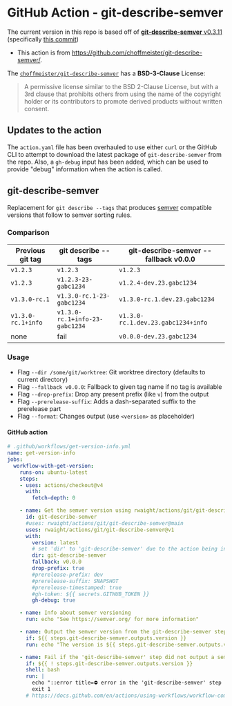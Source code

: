 # GitHub Action - git-describe-semver

The current version in this repo is based off of [**git-describe-semver** v0.3.11](https://github.com/choffmeister/git-describe-semver/releases/tag/v0.3.11) (specifically [this commit](https://github.com/choffmeister/git-describe-semver/commit/92b2c9cc7c405b6a97adb71caa41ec5f73639f1b))
- This action is from https://github.com/choffmeister/git-describe-semver/.

The [`choffmeister/git-describe-semver`](https://github.com/choffmeister/git-describe-semver/) has a **BSD-3-Clause** License:
> A permissive license similar to the BSD 2-Clause License, but with a 3rd clause that prohibits others from using the name of the copyright holder or its contributors to promote derived products without written consent.

## Updates to the action

The `action.yaml` file has been overhauled to use either `curl` or the GitHub CLI to attempt to download the latest package of `git-describe-semver` from the repo.  Also, a `gh-debug` input has been added, which can be used to provide "debug" information when the action is called.

## git-describe-semver

Replacement for `git describe --tags` that produces [semver](https://semver.org/) compatible versions that follow to semver sorting rules.

### Comparison

Previous git tag | git describe --tags | git-describe-semver --fallback v0.0.0
--- | --- | ---
`v1.2.3` | `v1.2.3` | `v1.2.3`
`v1.2.3` | `v1.2.3-23-gabc1234` | `v1.2.4-dev.23.gabc1234`
`v1.3.0-rc.1` | `v1.3.0-rc.1-23-gabc1234` | `v1.3.0-rc.1.dev.23.gabc1234`
`v1.3.0-rc.1+info` | `v1.3.0-rc.1+info-23-gabc1234` | `v1.3.0-rc.1.dev.23.gabc1234+info`
none | fail | `v0.0.0-dev.23.gabc1234`

### Usage

* Flag `--dir /some/git/worktree`: Git worktree directory (defaults to current directory)
* Flag `--fallback v0.0.0`: Fallback to given tag name if no tag is available
* Flag `--drop-prefix`: Drop any present prefix (like `v`) from the output
* Flag `--prerelease-suffix`: Adds a dash-separated suffix to the prerelease part
* Flag `--format`: Changes output (use `<version>` as placeholder)

#### GitHub action

```yaml
# .github/workflows/get-version-info.yml
name: get-version-info
jobs:
  workflow-with-get-version:
    runs-on: ubuntu-latest
    steps:
    - uses: actions/checkout@v4
      with:
        fetch-depth: 0

    - name: Get the semver version using rwaight/actions/git/git-describe-semver
      id: git-describe-semver
      #uses: rwaight/actions/git/git-describe-semver@main
      uses: rwaight/actions/git/git-describe-semver@v1
      with:
        version: latest
        # set 'dir' to 'git-describe-semver' due to the action being in a subdirectory
        dir: git-describe-semver
        fallback: v0.0.0
        drop-prefix: true
        #prerelease-prefix: dev
        #prerelease-suffix: SNAPSHOT
        #prerelease-timestamped: true
        #gh-token: ${{ secrets.GITHUB_TOKEN }}
        gh-debug: true

    - name: Info about semver versioning
      run: echo "See https://semver.org/ for more information"

    - name: Output the semver version from the git-describe-semver step
      if: ${{ steps.git-describe-semver.outputs.version }}
      run: echo "The version is ${{ steps.git-describe-semver.outputs.version }}"

    - name: Fail if the 'git-describe-semver' step did not output a semver version
      if: ${{ ! steps.git-describe-semver.outputs.version }}
      shell: bash
      run: |
        echo "::error title=⛔ error in the 'git-describe-semver' step hint::Unable to find a valid version"
        exit 1
      # https://docs.github.com/en/actions/using-workflows/workflow-commands-for-github-actions#setting-an-error-message

```
